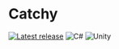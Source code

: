 # Catchy

[![Latest release](https://img.shields.io/badge/GitHub-100000?style=for-the-badge&logo=github&logoColor=white)](https://github.com/StariMarco/Catchy)
![C#](https://img.shields.io/badge/c%23-%23239120.svg?style=for-the-badge&logo=c-sharp&logoColor=white)
![Unity](https://img.shields.io/badge/unity-%23000000.svg?style=for-the-badge&logo=unity&logoColor=white)
